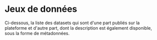 # Jeux de données

Ci-dessous, la liste des datasets qui sont d'une part publiés sur la plateforme et d'autre part, dont la description est également disponible, sous la forme de métadonnées.